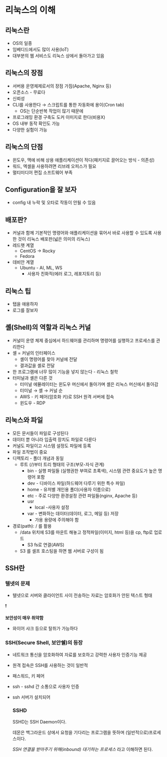 # 리눅스의 이해

## 리눅스란

- OS의 일종
- 임베디드에서도 많이 사용(IoT)
- 대부분의 웹 서비스도 리눅스 상에서 돌아가고 있음

## 리눅스의 장점

- 서버용 운영체제로서의 장점 가짐(Apache, Nginx 등)
- 오픈소스 - 무료다
- 신뢰성
- CLI를 사용한다 → 스크립트를 통한 자동화에 용이(Cron tab)
    - OS는 단순반복 작업이 많기 때문에
- 프로그래밍 환경 구축도 도커 이미지로 한다(비용X)
- OS 내부 동작 확인도 가능
- 다양한 실험이 가능

## 리눅스의 단점

- 윈도우, 맥에 비해 상용 애플리케이션이 적다(패키지로 끌어오는 방식 - 의존성)
- 워드, 엑셀을 사용하려면 리브레 오피스가 필요
- 멀티미디어 편집 소프트웨어 부족

## Configuration을 잘 보자

- config 내 누락 및 오타로 작동이 안될 수 있음

## 배포판?

- 커널과 함께 기본적인 명령어와 애플리케이션을 묶어서 바로 사용할 수 있도록 사용한 것이 리눅스 배포판(넓은 의미의 리눅스)
- 레드햇 계열
    - CentOS → Rocky
    - Fedora
- 데비안 계열
    - Ubuntu - AI, ML, WS
        - 사용자 친화적(에러 로그, 레포지토리 등)

## 리눅스 팁

- 탭을 애용하자
- 로그를 잘보자

## 셸(Shell)의 역할과 리눅스 커널

- 커널이 운영 체제 중심에서 하드웨어를 관리하며 명령어를 실행하고 프로세스를 관리한다
- 셸 = 커널의 인터페이스
    - 셸이 명령어를 찾아 커널에 전달
    - 결과값을 셸로 전달
- 한 프로그램에 너무 많이 기능을 넣지 않는다 - 리눅스 철학
- 터미널과 셸은 다른 것
    - 터미널 에뮬레이터는 윈도우 머신에서 돌아가며 셸은 리눅스 머신에서 돌아감
    - 터미널 → 셸 → 커널 순
    - AWS - 키 페어(암호화 키)로 SSH 원격 서버에 접속
    - 윈도우 - RDP

## 리눅스와 파일

- 모든 문서들이 파일로 구성된다
- 데이터 뿐 아니라 입출력 장치도 파일로 다룬다
- 커널도 파일이고 시스템 설정도 파일에 등록
- 파일 조작법이 중요
- 디렉토리 - 폴더 개념과 동일
    - 루트 (/)부터 트리 형태의 구조(부모-자식 관계)
        - bin - 실행 파일들 (실행권한 부여로 초록색), 시스템 관련 중요도가 높은 명령어 포함
        - dev - 디바이스 파일(하드웨어 다루기 위한 특수 파일)
        - home - 유저별 개인용 폴더(사용자 이름으로)
        - etc - 주로 다양한 환경설정 관련 파일들(nginx, Apache 등)
        - usr
            - local -사용자 설정
        - var - 변화하는 데이터(데이터, 로그, 메일 등) 저장
            - 가용 용량에 주의해야 함
- 경로(path): / 를 활용
    - /data 위치에 S3를 마운트 해놓고 정적파일(이미지, html 등)을 cp, ftp로 업로드
        - S3 fs로 연결(AWS)
    - S3 를 셀프 호스팅을 하면 웹 서버로 구성이 됨

## SSH란

### 텔넷의 문제

- 텔넷으로 서버와 클라이언트 사이 전송하는 자료는 암호화가 안된 텍스트 형태

<aside>
❗

**보안성이 매우 취약함**

</aside>

- 와이어 샤크 등으로 탈취가 가능하다

### SSH(Secure Shell, 보안쉘)의 등장

- 네트워크 통신을 암호화하여 자료를 보호하고 강력한 사용자 인증기능 제공
- 원격 접속은 SSH를 사용하는 것이 일반적
- 패스워드, 키 페어
- ssh - sshd 간 소통으로 사용자 인증
- ssh 서버가 설치되어
    
    ### SSHD
    
    SSHD는 SSH Daemon이다.
    
    데몬은 백그라운드 상에서 요청을 기다리는 프로그램을 뜻하며 (일반적으로)프로세스이다.
    
    *SSH 연결을 받아주기 위해(inbound) 대기하는 프로세스* 라고 이해하면 된다.